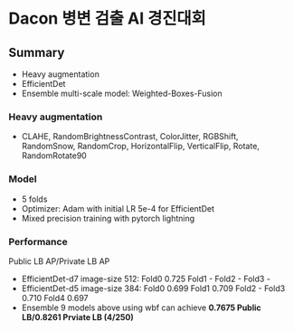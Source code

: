 # Dacon 병변 검출 AI 경진대회

## Summary
- Heavy augmentation
- EfficientDet
- Ensemble multi-scale model: Weighted-Boxes-Fusion  

### Heavy augmentation
- CLAHE, RandomBrightnessContrast, ColorJitter, RGBShift, RandomSnow, RandomCrop, HorizontalFlip, VerticalFlip, Rotate, RandomRotate90

### Model
- 5 folds
- Optimizer: Adam with initial LR 5e-4 for EfficientDet
- Mixed precision training with pytorch lightning

### Performance
Public LB AP/Private LB AP

- EfficientDet-d7 image-size 512: Fold0 0.725 Fold1 - Fold2 - Fold3 -
- EfficientDet-d5 image-size 384: Fold0 0.699 Fold1 0.709 Fold2 - Fold3 0.710 Fold4 0.697
- Ensemble 9 models above using wbf can achieve **0.7675 Public LB/0.8261 Prviate LB (4/250)**